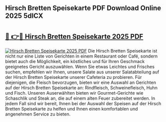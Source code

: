 ## Hirsch Bretten Speisekarte PDF Download Online 2025 5dICX

# <h2><a href="http://gc8ugc.nevu.top/?p=Hirsch+Bretten+Speisekarte">🔗 👉🔴 Hirsch Bretten Speisekarte 2025 PDF</a></h2>

[![Hirsch Bretten Speisekarte 2025 PDF](https://i.imgur.com/dBaPXMq.png)](http://gc8ugc.nevu.top/?p=Hirsch+Bretten+Speisekarte)
Die Hirsch Bretten Speisekarte ist nicht nur eine Liste von Gerichten in einem Restaurant oder Café, sondern bietet auch die Möglichkeit, ein köstliches und für Ihren Geschmack geeignetes Gericht auszuwählen. Wenn Sie etwas Leichtes und Frisches suchen, empfehlen wir Ihnen, unsere Salate aus unserer Salatabteilung auf der Hirsch Bretten Speisekarte unserer Cafeteria zu probieren. Für diejenigen, die Fleisch bevorzugen, bieten wir eine Auswahl an Gerichten auf der Hirsch Bretten Speisekarte an: Rindfleisch, Schweinefleisch, Huhn und Fisch. Unseren Auserwählten bieten wir Gourmet-Gerichte wie Schaschlik und Steak an, die auf einem alten Feuer zubereitet werden. In jedem Fall sind wir bereit, Ihnen bei der Auswahl der Speisen auf der Hirsch Bretten Speisekarte zu helfen und Ihnen einen komfortablen und angenehmen Service zu bieten.
